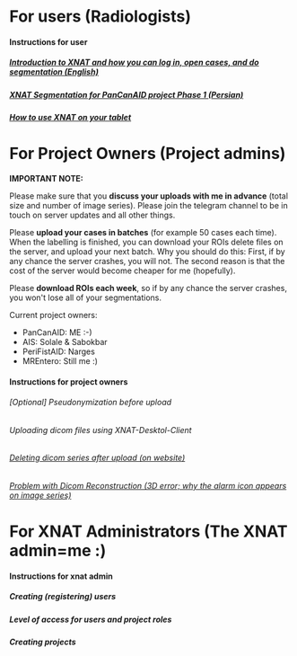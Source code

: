# For users (Radiologists)

#### Instructions for user
##### [Introduction to XNAT and how you can log in, open cases, and do segmentation (English)](https://youtu.be/mC2qtRc-o6w)
##### [XNAT Segmentation for PanCanAID project Phase 1 (Persian)](https://youtu.be/Qp1ydXVGoJc)
##### [How to use XNAT on your tablet](https://youtu.be/M-5VpeRdUX8)

# For Project Owners (Project admins)
**IMPORTANT NOTE:**

Please make sure that you **discuss your uploads with me in advance** (total size and number of image series). Please join the telegram channel to be in touch on server updates and all other things. 

Please **upload your cases in batches** (for example 50 cases each time). When the labelling is finished, you can download your ROIs delete files on the server, and upload your next batch. Why you should do this: First, if by any chance the server crashes, you will not. The second reason is that the cost of the server would become cheaper for me (hopefully).

Please **download ROIs each week**, so if by any chance the server crashes, you won't lose all of your segmentations.

Current project owners:
- PanCanAID: ME :-)
- AIS: Solale & Sabokbar
- PeriFistAID: Narges
- MREntero: Still me :) 

#### Instructions for project owners
###### [Optional] Pseudonymization before upload
###### Uploading dicom files using XNAT-Desktol-Client
###### [Deleting dicom series after upload (on website)](https://youtu.be/NIHyI6COtGE)

###### [Problem with Dicom Reconstruction (3D error; why the alarm icon appears on image series)](https://youtu.be/xtYaUqBeGMY)

# For XNAT Administrators (The XNAT admin=me :)

#### Instructions for xnat admin
##### Creating (registering) users
##### Level of access for users and project roles
##### Creating projects
